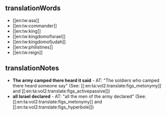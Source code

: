 ## translationWords

* [[en:tw:asa]]
* [[en:tw:commander]]
* [[en:tw:king]]
* [[en:tw:kingdomofisrael]]
* [[en:tw:kingdomofjudah]]
* [[en:tw:philistines]]
* [[en:tw:reign]]

## translationNotes

* **The army camped there heard it said** - AT: "The soldiers who camped there heard someone say" (See: [[:en:ta:vol2:translate:figs_metonymy]] and [[:en:ta:vol2:translate:figs_activepassive]])
* **all Israel declared** - AT: "all the men of the army declared" (See: [[:en:ta:vol2:translate:figs_metonymy]] and [[:en:ta:vol2:translate:figs_hyperbole]])
